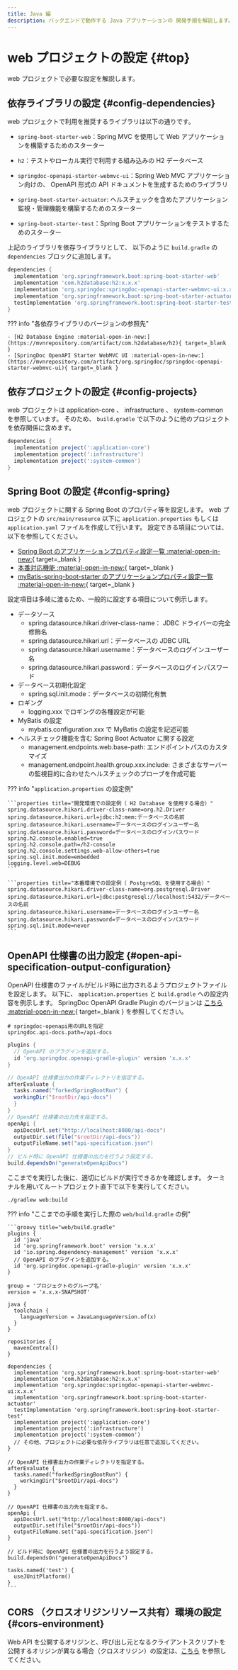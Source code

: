 ```yaml
---
title: Java 編
description: バックエンドで動作する Java アプリケーションの 開発手順を解説します。
---
```


# web プロジェクトの設定 {#top}
<!-- cSpell:ignore datasource testdb hikari -->

web プロジェクトで必要な設定を解説します。

## 依存ライブラリの設定 {#config-dependencies}

web プロジェクトで利用を推奨するライブラリは以下の通りです。

- `spring-boot-starter-web`：Spring MVC を使用して Web アプリケーションを構築するためのスターター

- `h2`：テストやローカル実行で利用する組み込みの H2 データベース

- `springdoc-openapi-starter-webmvc-ui`：Spring Web MVC アプリケーション向けの、 OpenAPI 形式の API ドキュメントを生成するためのライブラリ

- `spring-boot-starter-actuator`: ヘルスチェックを含めたアプリケーション監視・管理機能を構築するためのスターター

- `spring-boot-starter-test`：Spring Boot アプリケーションをテストするためのスターター

上記のライブラリを依存ライブラリとして、 以下のように `build.gradle` の `dependencies` ブロックに追加します。

```groovy title="web/build.gradle"
dependencies {
  implementation 'org.springframework.boot:spring-boot-starter-web'
  implementation 'com.h2database:h2:x.x.x'
  implementation 'org.springdoc:springdoc-openapi-starter-webmvc-ui:x.x.x'
  implementation 'org.springframework.boot:spring-boot-starter-actuator'
  testImplementation 'org.springframework.boot:spring-boot-starter-test'
}
```

??? info "各依存ライブラリのバージョンの参照先"

    - [H2 Database Engine :material-open-in-new:](https://mvnrepository.com/artifact/com.h2database/h2){ target=_blank }
    - [SpringDoc OpenAPI Starter WebMVC UI :material-open-in-new:](https://mvnrepository.com/artifact/org.springdoc/springdoc-openapi-starter-webmvc-ui){ target=_blank }

## 依存プロジェクトの設定 {#config-projects}

web プロジェクトは application-core 、 infrastructure 、 system-common を参照しています。
そのため、 `build.gradle` で以下のように他のプロジェクトを依存関係に含めます。
  
```groovy title="web/build.gradle"
dependencies {
  implementation project(':application-core')
  implementation project(':infrastructure')
  implementation project(':system-common')
}
```

## Spring Boot の設定 {#config-spring}

web プロジェクトに関する Spring Boot のプロパティ等を設定します。
web プロジェクトの `src/main/resource` 以下に `application.properties` もしくは `application.yaml` ファイルを作成して行います。
設定できる項目については、以下を参照してください。

- [Spring Boot のアプリケーションプロパティ設定一覧 :material-open-in-new:](https://spring.pleiades.io/spring-boot/docs/current/reference/html/application-properties.html){ target=_blank }
- [本番対応機能 :material-open-in-new:](https://spring.pleiades.io/spring-boot/docs/current/reference/html/actuator.html){ target=_blank }
- [myBatis-spring-boot-starter のアプリケーションプロパティ設定一覧 :material-open-in-new:](https://mybatis.org/spring-boot-starter/mybatis-spring-boot-autoconfigure/){ target=_blank }

設定項目は多岐に渡るため、一般的に設定する項目について例示します。

- データソース
    - spring.datasource.hikari.driver-class-name： JDBC ドライバーの完全修飾名
    - spring.datasource.hikari.url：データベースの JDBC URL
    - spring.datasource.hikari.username：データベースのログインユーザー名
    - spring.datasource.hikari.password：データベースのログインパスワード
- データベース初期化設定
    - spring.sql.init.mode：データベースの初期化有無
- ロギング
    - logging.xxx でロギングの各種設定が可能
- MyBatis の設定
    - mybatis.configuration.xxx で MyBatis の設定を記述可能
- ヘルスチェック機能を含む Spring Boot Actuator に関する設定
    - management.endpoints.web.base-path: エンドポイントパスのカスタマイズ
    - management.endpoint.health.group.xxx.include: さまざまなサーバーの監視目的に合わせたヘルスチェックのプローブを作成可能

??? info "`application.properties` の設定例"

    ```properties title="開発環境での設定例（ H2 Database を使用する場合）"
    spring.datasource.hikari.driver-class-name=org.h2.Driver
    spring.datasource.hikari.url=jdbc:h2:mem:データベースの名前
    spring.datasource.hikari.username=データベースのログインユーザー名
    spring.datasource.hikari.password=データベースのログインパスワード
    spring.h2.console.enabled=true
    spring.h2.console.path=/h2-console
    spring.h2.console.settings.web-allow-others=true
    spring.sql.init.mode=embedded
    logging.level.web=DEBUG
    ```
    
    ```properties title="本番環境での設定例（ PostgreSQL を使用する場合）"
    spring.datasource.hikari.driver-class-name=org.postgresql.Driver
    spring.datasource.hikari.url=jdbc:postgresql://localhost:5432/データベースの名前
    spring.datasource.hikari.username=データベースのログインユーザー名
    spring.datasource.hikari.password=データベースのログインパスワード
    spring.sql.init.mode=never
    ```

## OpenAPI 仕様書の出力設定 {#open-api-specification-output-configuration}

OpenAPI 仕様書のファイルがビルド時に出力されるようプロジェクトファイルを設定します。
以下に、 `application.properties` と `build.gradle` への設定内容を例示します。
SpringDoc OpenAPI Gradle Plugin のバージョンは [こちら :material-open-in-new:](https://mvnrepository.com/artifact/org.springdoc/springdoc-openapi-gradle-plugin){ target=_blank } を参照してください。

```properties title="web/src/main/resource/application.properties"
# springdoc-openapi用のURLを指定
springdoc.api-docs.path=/api-docs
```

```groovy title="web/build.gradle"
plugins {
  // OpenAPI のプラグインを追加する。
  id 'org.springdoc.openapi-gradle-plugin' version 'x.x.x'
}

// OpenAPI 仕様書出力の作業ディレクトリを指定する。
afterEvaluate {
  tasks.named("forkedSpringBootRun") {
  workingDir("$rootDir/api-docs")
  }
}
// OpenAPI 仕様書の出力先を指定する。
openApi {
  apiDocsUrl.set("http://localhost:8080/api-docs")
  outputDir.set(file("$rootDir/api-docs"))
  outputFileName.set("api-specification.json")
}
// ビルド時に OpenAPI 仕様書の出力を行うよう設定する。
build.dependsOn("generateOpenApiDocs")
```

ここまでを実行した後に、適切にビルドが実行できるかを確認します。
ターミナルを用いてルートプロジェクト直下で以下を実行してください。

```winbatch title="web プロジェクトのビルド"
./gradlew web:build
```

??? info "ここまでの手順を実行した際の `web/build.gradle` の例"

    ```groovy title="web/build.gradle"
    plugins {
      id 'java'
      id 'org.springframework.boot' version 'x.x.x'
      id 'io.spring.dependency-management' version 'x.x.x'
      // OpenAPI のプラグインを追加する。
      id 'org.springdoc.openapi-gradle-plugin' version 'x.x.x'
    }

    group = 'プロジェクトのグループ名'
    version = 'x.x.x-SNAPSHOT'

    java {
      toolchain {
        languageVersion = JavaLanguageVersion.of(x)
      }
    }

    repositories {
      mavenCentral()
    }

    dependencies {
      implementation 'org.springframework.boot:spring-boot-starter-web'
      implementation 'com.h2database:h2:x.x.x'
      implementation 'org.springdoc:springdoc-openapi-starter-webmvc-ui:x.x.x'
      implementation 'org.springframework.boot:spring-boot-starter-actuator'
      testImplementation 'org.springframework.boot:spring-boot-starter-test'
      implementation project(':application-core')
      implementation project(':infrastructure')
      implementation project(':system-common')
      // その他、プロジェクトに必要な依存ライブラリは任意で追加してください。
    }

    // OpenAPI 仕様書出力の作業ディレクトリを指定する。
    afterEvaluate {
      tasks.named("forkedSpringBootRun") {
        workingDir("$rootDir/api-docs")
      }
    }

    // OpenAPI 仕様書の出力先を指定する。
    openApi {
      apiDocsUrl.set("http://localhost:8080/api-docs")
      outputDir.set(file("$rootDir/api-docs"))
      outputFileName.set("api-specification.json")
    }

    // ビルド時に OpenAPI 仕様書の出力を行うよう設定する。
    build.dependsOn("generateOpenApiDocs")

    tasks.named('test') {
      useJUnitPlatform()
    }
    ```

## CORS （クロスオリジンリソース共有）環境の設定 {#cors-environment}

Web API を公開するオリジンと、呼び出し元となるクライアントスクリプトを公開するオリジンが異なる場合（クロスオリジン）の設定は、[こちら](../../cors/index.md) を参照してください。

